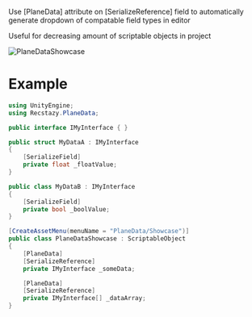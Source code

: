 Use [PlaneData] attribute on [SerializeReference] field to automatically generate dropdown of compatable field types in editor

Useful for decreasing amount of scriptable objects in project

![PlaneDataShowcase](https://user-images.githubusercontent.com/30838103/154221762-4bb81601-c41a-4dc5-8ef3-a0f0177522bf.gif)

# Example
```csharp
using UnityEngine;
using Recstazy.PlaneData;

public interface IMyInterface { }

public struct MyDataA : IMyInterface 
{
    [SerializeField]
    private float _floatValue;
}

public class MyDataB : IMyInterface 
{
    [SerializeField]
    private bool _boolValue;
}

[CreateAssetMenu(menuName = "PlaneData/Showcase")]
public class PlaneDataShowcase : ScriptableObject
{
    [PlaneData]
    [SerializeReference]
    private IMyInterface _someData;

    [PlaneData]
    [SerializeReference]
    private IMyInterface[] _dataArray;
}
```
